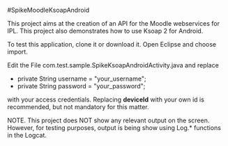 #SpikeMoodleKsoapAndroid

This project aims at the creation of an API for the Moodle webservices for IPL.
This project also demonstrates how to use Ksoap 2 for Android.

To test this application, clone it or download it. 
Open Eclipse and choose import. 

Edit the File com.test.sample.SpikeKsoapAndroidActivity.java and replace
- private String username = "your_username";
- private String password = "your_password";

with your access credentials. Replacing __deviceId__ with your own id is recommended, but not mandatory for this matter.

NOTE. This project does NOT show any relevant output on the screen. However, for testing purposes, output is being show using Log.* functions in the Logcat. 